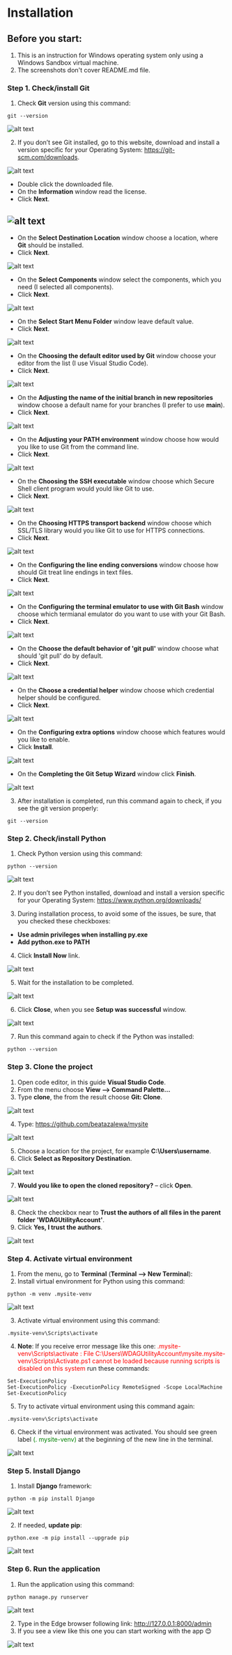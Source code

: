 # Installation

## Before you start:
1. This is an instruction for Windows operating system only using a Windows Sandbox virtual machine.
2. The screenshots don't cover README.md file. 

### Step 1. Check/install Git
1.	Check __Git__ version using this command:
```
git --version
```
![alt text](images\image-1.png)

2.	If you don’t see Git installed, go to this website, download and install a version specific for your Operating System: https://git-scm.com/downloads.

![alt text](images\image-2.png)

- Double click the downloaded file.
- On the __Information__ window read the license.
- Click __Next__.

![alt text](images\image-3.png)
- 
- On the __Select Destination Location__ window choose a location, where __Git__ should be installed.
- Click __Next__.

![alt text](images\image-4.png)

- On the __Select Components__ window select the components, which you need (I selected all components).
- Click __Next__.

![alt text](images\image-5.png)

- On the __Select Start Menu Folder__ window leave default value.
- Click __Next__.

![alt text](images\image-6.png)

- On the __Choosing the default editor used by Git__ window choose your editor from the list (I use Visual Studio Code).
- Click __Next__.

![alt text](images\image-7.png)

- On the __Adjusting the name of the initial branch in new repositories__ window choose a default name for your branches (I prefer to use __main__).
- Click __Next__.

![alt text](images\image-8.png)

- On the __Adjusting your PATH environment__ window choose how would you like to use Git from the command line.
- Click __Next__.

![alt text](images\image-9.png)

- On the __Choosing the SSH executable__ window choose which Secure Shell client program would yould like Git to use.
- Click __Next__.

![alt text](images\image-10.png)

- On the __Choosing HTTPS transport backend__ window choose which SSL/TLS library would you like Git to use for HTTPS connections.
- Click __Next__.

![alt text](images\image-11.png)

- On the __Configuring the line ending conversions__ window choose how should Git treat line endings in text files.
- Click __Next__.

![alt text](images\image-12.png)

- On the __Configuring the terminal emulator to use with Git Bash__ window choose which termianal emulator do you want to use with your Git Bash.
- Click __Next__.

![alt text](images\image-13.png)

- On the __Choose the default behavior of 'git pull'__ window choose what should 'git pull' do by default.
- Click __Next__.

![alt text](images\image-14.png)

- On the __Choose a credential helper__ window choose which credential helper should be configured.
- Click __Next__.

![alt text](images\image-15.png)

- On the __Configuring extra options__ window choose which features would you like to enable.
- Click __Install__.

![alt text](images\image-16.png)

- On the __Completing the Git Setup Wizard__ window click __Finish__.

![alt text](images\image-17.png)

3. After installation is completed, run this command again to check, if you see the git version properly:
```
git --version
```

### Step 2. Check/install Python
1. Check Python version using this command:
```
python --version
```
![alt text](images\image-18.png)

2. If you don’t see Python installed, download and install a version specific for your Operating System:
https://www.python.org/downloads/

3. During installation process, to avoid some of the issues, be sure, that you checked these checkboxes:
- __Use admin privileges when installing py.exe__
- __Add python.exe to PATH__
4. Click __Install Now__ link.

![alt text](images\image-19.png)

5. Wait for the installation to be completed.

![alt text](images\image-20.png)

6.	Click __Close__, when you see __Setup was successful__ window.

![alt text](images\image-21.png)

7. Run this command again to check if the Python was installed:
```
python --version
```

### Step 3. Clone the project
1. Open code editor, in this guide __Visual Studio Code__.
2. From the menu choose __View --> Command Palette…__
3. Type __clone__, the from the result choose __Git: Clone__.

![alt text](images\image-22.png)

4. Type: https://github.com/beatazalewa/mysite 

![alt text](images\image-23.png)

5. Choose a location for the project, for example __C:\\Users\\username__.
6. Click __Select as Repository Destination__.

![alt text](images\image-24.png)
 
7. __Would you like to open the cloned repository?__ – click __Open__.
 
![alt text](images\image-25.png)

8. Check the checkbox near to __Trust the authors of all files in the parent folder 'WDAGUtilityAccount'__.
9. Click __Yes, I trust the authors__.

![alt text](images\image-26.png)

### Step 4. Activate virtual environment

1. From the menu, go to __Terminal__ (__Terminal --> New Terminal__):
2. Install virtual environment for Python using this command:
```
python -m venv .mysite-venv
```

![alt text](images\image-27.png)

3. Activate virtual environment using this command:
```
.mysite-venv\Scripts\activate
```
4. __Note__: If you receive error message like this one: <span style="color: red;">.mysite-venv\Scripts\activate : File C:\Users\WDAGUtilityAccount\mysite\.mysite-venv\Scripts\Activate.ps1 cannot be loaded because running scripts is disabled on this system</span> run these commands:
```
Set-ExecutionPolicy
Set-ExecutionPolicy -ExecutionPolicy RemoteSigned -Scope LocalMachine
Set-ExecutionPolicy
```
5.	Try to activate virtual environment using this command again:
```
.mysite-venv\Scripts\activate
```
6.	Check if the virtual environment was activated. You should see green label <span style="color: green;">(. mysite-venv)</span> at the beginning of the new line in the terminal.

![alt text](images\image-28.png)

### Step 5. Install Django
1. Install __Django__ framework:
```
python -m pip install Django
```
![alt text](images\image-29.png)

2. If needed, __update pip__:
```
python.exe -m pip install --upgrade pip
```
![alt text](images\image-30.png)

### Step 6. Run the application
1. Run the application using this command:
```
python manage.py runserver
 ```
![alt text](images\image-31.png)

2. Type in the Edge browser following link: http://127.0.0.1:8000/admin 
3. If you see a view like this one you can start working with the app 😊

![alt text](images\image-32.png)









